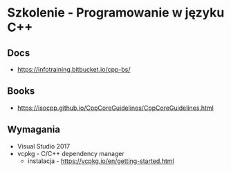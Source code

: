 # Szkolenie - Programowanie w języku C++

## Docs

* https://infotraining.bitbucket.io/cpp-bs/

## Books

* https://isocpp.github.io/CppCoreGuidelines/CppCoreGuidelines.html

## Wymagania

* Visual Studio 2017
* vcpkg - C/C++ dependency manager
  * instalacja - https://vcpkg.io/en/getting-started.html
